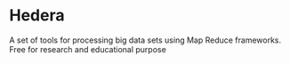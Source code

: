 Hedera
======

A set of tools for processing big data sets using Map Reduce frameworks. Free for research and educational purpose
